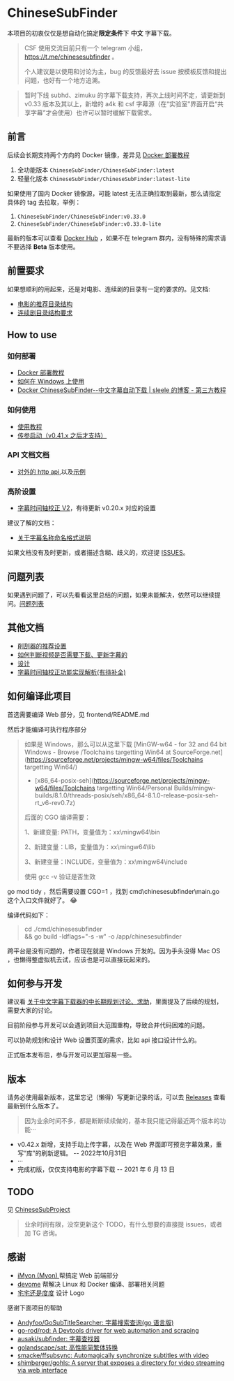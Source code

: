 # ChineseSubFinder

本项目的初衷仅仅是想自动化搞定**限定条件**下 **中文** 字幕下载。

> CSF 使用交流目前只有一个 telegram 小组，https://t.me/chinesesubfinder 。
>
> 个人建议是以使用和讨论为主，bug 的反馈最好去 issue 按模板反馈和提出问题，也好有一个地方追溯。


> 暂时下线 subhd、zimuku 的字幕下载支持，再次上线时间不定，请更新到 v0.33 版本及其以上，新增的 a4k 和 csf 字幕源（在“实验室”界面开启“共享字幕”才会使用）也许可以暂时缓解下载需求。

## 前言

后续会长期支持两个方向的 Docker 镜像，差异见 [Docker 部署教程](docker/readme.md)

1. 全功能版本 `ChineseSubFinder/ChineseSubFinder:latest`
2. 轻量化版本 `ChineseSubFinder/ChineseSubFinder:latest-lite`

如果使用了国内 Docker 镜像源，可能 latest 无法正确拉取到最新，那么请指定具体的 tag 去拉取，举例：

1. `ChineseSubFinder/ChineseSubFinder:v0.33.0`
2. `ChineseSubFinder/ChineseSubFinder:v0.33.0-lite`

最新的版本可以查看 [Docker Hub](https://hub.docker.com/repository/docker/ChineseSubFinder/ChineseSubFinder) ，如果不在 telegram 群内，没有特殊的需求请不要选择 **Beta** 版本使用。

## 前置要求

如果想顺利的用起来，还是对电影、连续剧的目录有一定的要求的。见文档:

- [电影的推荐目录结构](https://github.com/ChineseSubFinder/ChineseSubFinder/blob/docs/DesignFile/%E7%94%B5%E5%BD%B1%E5%92%8C%E8%BF%9E%E7%BB%AD%E5%89%A7%E7%9B%AE%E5%BD%95%E7%BB%93%E6%9E%84%E7%A4%BA%E4%BE%8B.md)
- [连续剧目录结构要求](https://github.com/ChineseSubFinder/ChineseSubFinder/blob/docs/DesignFile/%E8%BF%9E%E7%BB%AD%E5%89%A7%E7%9B%AE%E5%BD%95%E7%BB%93%E6%9E%84%E8%A6%81%E6%B1%82.md)

## How to use

### 如何部署

- [Docker 部署教程](docker/readme.md)
- [如何在 Windows 上使用](https://github.com/ChineseSubFinder/ChineseSubFinder/blob/docs/DesignFile/v0.20教程/01.如何在Windows上使用.md)
- [Docker ChineseSubFinder--中文字幕自动下载 | sleele 的博客 - 第三方教程](https://sleele.com/2021/06/25/docker-chinesesubfinder-中文字幕自动下载/)

### 如何使用

* [使用教程](https://github.com/ChineseSubFinder/ChineseSubFinder/tree/docs/DesignFile/使用教程)
* [传参启动（v0.41.x 之后才支持）](https://github.com/ChineseSubFinder/ChineseSubFinder/blob/docs/DesignFile/传参启动/传参启动.md)

### API 文档文档

- [对外的 http api](https://github.com/ChineseSubFinder/ChineseSubFinder/tree/docs/DesignFile/ApiKey%E8%AE%BE%E8%AE%A1),以及[示例](https://github.com/ChineseSubFinder/ChineseSubFinder/issues/336)

### 高阶设置

- [字幕时间轴校正 V2](https://github.com/ChineseSubFinder/ChineseSubFinder/blob/docs/DesignFile/%E5%AD%97%E5%B9%95%E6%97%B6%E9%97%B4%E8%BD%B4%E6%A0%A1%E6%AD%A3V2.md)，有待更新 v0.20.x 对应的设置

建议了解的文档：

- [关于字幕名称命名格式说明](https://github.com/ChineseSubFinder/ChineseSubFinder/blob/docs/DesignFile/%E5%85%B3%E4%BA%8E%E5%AD%97%E5%B9%95%E5%90%8D%E7%A7%B0%E5%91%BD%E5%90%8D%E6%A0%BC%E5%BC%8F%E8%AF%B4%E6%98%8E.md)

如果文档没有及时更新，或者描述含糊、歧义的，欢迎提 [ISSUES](https://github.com/ChineseSubFinder/ChineseSubFinder/issues)。

## 问题列表

如果遇到问题了，可以先看看这里总结的问题，如果未能解决，依然可以继续提问。[问题列表](https://github.com/ChineseSubFinder/ChineseSubFinder/blob/docs/DesignFile/%E9%97%AE%E9%A2%98%E5%88%97%E8%A1%A8.md)

## 其他文档

- [削刮器的推荐设置](https://github.com/ChineseSubFinder/ChineseSubFinder/blob/docs/DesignFile/%E5%89%8A%E5%88%AE%E5%99%A8%E7%9A%84%E6%8E%A8%E8%8D%90%E8%AE%BE%E7%BD%AE.md)
- [如何判断视频是否需要下载、更新字幕的](https://github.com/ChineseSubFinder/ChineseSubFinder/blob/docs/DesignFile/%E5%A6%82%E4%BD%95%E5%88%A4%E6%96%AD%E8%A7%86%E9%A2%91%E6%98%AF%E5%90%A6%E9%9C%80%E8%A6%81%E4%B8%8B%E8%BD%BD%E3%80%81%E6%9B%B4%E6%96%B0%E5%AD%97%E5%B9%95%E7%9A%84.md)
- [设计](https://github.com/ChineseSubFinder/ChineseSubFinder/blob/docs/DesignFile/%E8%AE%BE%E8%AE%A1.md)
- [字幕时间轴校正功能实现解析(有待补全)](https://github.com/ChineseSubFinder/ChineseSubFinder/blob/docs/DesignFile/字幕时间轴校正功能实现解析/字幕时间轴校正功能实现解析.md)

## 如何编译此项目

首选需要编译 Web 部分，见 frontend/README.md

然后才能编译可执行程序部分

> 如果是 Windows，那么可以从这里下载 [MinGW-w64 - for 32 and 64 bit Windows - Browse /Toolchains targetting Win64 at SourceForge.net](https://sourceforge.net/projects/mingw-w64/files/Toolchains targetting Win64/)
>
> - [x86_64-posix-seh](https://sourceforge.net/projects/mingw-w64/files/Toolchains targetting Win64/Personal Builds/mingw-builds/8.1.0/threads-posix/seh/x86_64-8.1.0-release-posix-seh-rt_v6-rev0.7z)
>
> 后面的 CGO 编译需要：
>
> 1、新建变量: PATH，变量值为：xx\mingw64\bin
>
> 2、新建变量：LIB，变量值为：xx\mingw64\lib
>
> 3、新建变量：INCLUDE，变量值为：xx\mingw64\include
>
> 使用 gcc -v 验证是否生效

go mod tidy ，然后需要设置 CGO=1 ，找到 cmd\chinesesubfinder\main.go 这个入口文件就好了。 :joy:

编译代码如下：

> cd ./cmd/chinesesubfinder \
>  && go build -ldflags="-s -w" -o /app/chinesesubfinder

跨平台是没有问题的，作者现在就是 Windows 开发的。因为手头没得 Mac OS ，也懒得整虚拟机去试，应该也是可以直接玩起来的。

## 如何参与开发

建议看 [关于中文字幕下载器的中长期规划讨论、求助](https://github.com/ChineseSubFinder/ChineseSubFinder/issues/20)，里面提及了后续的规划，需要大家的讨论。

目前阶段参与开发可以会遇到项目大范围重构，导致合并代码困难的问题。

可以协助规划和设计 Web 设置页面的需求，比如 api 接口设计什么的。

正式版本发布后，参与开发可以更加容易一些。

## 版本

请务必使用最新版本，这里忘记（懒得）写更新记录的话，可以去 [Releases](https://github.com/ChineseSubFinder/ChineseSubFinder/releases) 查看最新到什么版本了。

> 因为业余时间不多，都是断断续续做的，基本我只能记得最近两个版本的功能···

- v0.42.x 新增，支持手动上传字幕，以及在 Web 界面即可预览字幕效果，重写“库”的刷新逻辑。 -- 2022年10月31日
- ···
- 完成初版，仅仅支持电影的字幕下载 -- 2021 年 6 月 13 日

## TODO

见 [ChineseSubProject](https://github.com/users/allanpk716/projects/2)

> 业余时间有限，没空更新这个 TODO，有什么想要的直接提 issues，或者加 TG 咨询。

## 感谢

- [iMyon (Myon) ](https://github.com/iMyon) 帮搞定 Web 前端部分
- [devome](https://github.com/devome) 帮解决 Linux 和 Docker 编译、部署相关问题
- [宅宅还是度度](https://weibo.com/u/2884534224) 设计 Logo

感谢下面项目的帮助

- [Andyfoo/GoSubTitleSearcher: 字幕搜索查询(go 语言版)](https://github.com/Andyfoo/GoSubTitleSearcher)
- [go-rod/rod: A Devtools driver for web automation and scraping](https://github.com/go-rod/rod)
- [ausaki/subfinder: 字幕查找器](https://github.com/ausaki/subfinder)
- [golandscape/sat: 高性能简繁体转换](https://github.com/golandscape/sat)
- [smacke/ffsubsync: Automagically synchronize subtitles with video](https://github.com/smacke/ffsubsync)
- [shimberger/gohls: A server that exposes a directory for video streaming via web interface](https://github.com/shimberger/gohls)
